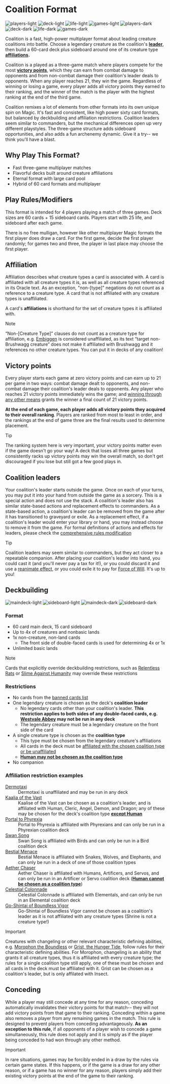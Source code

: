 # Coalition Format

![players-light](images/players_light.png#gh-light-mode-only "3-5 Players") ![deck-light](images/deck_light.png#gh-light-mode-only "60 Card Deck") ![life-light](images/life_light.png#gh-light-mode-only "25 Life") ![games-light](images/games_light.png#gh-light-mode-only "90 Minutes")
![players-dark](images/players_dark.png#gh-dark-mode-only "3-5 Players") ![deck-dark](images/deck_dark.png#gh-dark-mode-only "60 Card Deck") ![life-dark](images/life_dark.png#gh-dark-mode-only "25 Life") ![games-dark](images/games_dark.png#gh-dark-mode-only "90 Minutes")


Coalition is a fast, high-power multiplayer format about leading creature coalitions into battle. Choose a legendary creature as the coalition's **<a href="https://github.com/adahn6/coalition/blob/main/README.MD#coalition-leaders">leader</a>**, then build a 60-card deck plus sideboard around one of its creature type **<a href="https://github.com/adahn6/coalition/blob/main/README.MD#affiliation">affiliations</a>.**

Coalition is a played as a three-game match where players compete for the most **<a href="https://github.com/adahn6/coalition/blob/main/README.MD#victory-points">victory points</a>**, which they can earn from combat damage to opponents and from non-combat damage their coalition's leader deals to opponents. When any player reaches 21, they win the game. Regardless of winning or losing a game, every player adds all victory points they earned to their ranking, and the winner of the match is the player with the highest ranking at the end of the third game. 

Coalition remixes a lot of elements from other formats into its own unique spin on Magic. It's fast and consistent, like high power sixty card formats, but balanced by deckbuilding and affiliation restrictions. Coalition leaders seem similar to commanders, but the mechanical differences open up very different playstyles. The three-game structure adds sideboard opportunities, and also adds a fun archenemy dynamic. Give it a try-- we think you'll have a blast. 

## Why Play This Format?
* Fast three-game multiplayer matches 
* Flavorful decks built around creature affiliations
* Eternal format with large card pool
* Hybrid of 60 card formats and multiplayer

## Play Rules/Modifiers
This format is intended for 4 players playing a match of three games. Deck sizes are 60 cards + 15 sideboard cards. Players start with 25 life, and sideboard after each game.

There is no free mulligan, however like other multiplayer Magic formats the first player does draw a card. For the first game, decide the first player randomly; for games two and three, the player in last place may choose the first player.

## Affiliation
Affiliation describes what creature types a card is associated with. A card is affiliated with all creature types it is, as well as all creature types referenced in its Oracle text. As an exception, "non-[type]" negations do not count as a reference to a creature type. A card that is not affiliated with any creature types is unaffiliated.

A card's **affiliations** is shorthand for the set of creature types it is affiliated with.

> [!NOTE] 
> “Non-[Creature Type]” clauses do not count as a creature type for affiliation, e.g. [Embiggen](https://scryfall.com/card/unf/137/embiggen) is considered unaffiliated, as its text “target non-Brushwagg creature” does not make it affiliated with Brushwagg and it references no other creature types. You can put it in decks of any coalition!

## Victory points
Every player starts each game at zero victory points and can earn up to 21 per game in two ways: combat damage dealt to opponents, and non-combat damage their coalition's leader deals to opponents. Any player who reaches 21 victory points immediately wins the game; and [winning through any other means](https://scryfall.com/card/tsb/91/coalition-victory) grants the winner a final count of 21 victory points.

**At the end of each game, each player adds all victory points they acquired to their overall ranking**. Players are ranked from most to least in order, and the rankings at the end of game three are the final results used to determine placement. 

> [!TIP] 
> The ranking system here is very important, your victory points matter even if the game doesn't go your way! A deck that loses all three games but consistently racks up victory points may win the overall match, so don't get discouraged if you lose but still got a few good plays in.

## Coalition leaders
Your coalition's leader starts outside the game. Once on each of your turns, you may put it into your hand from outside the game as a sorcery. This is a special action and does not use the stack. A coalition's leader also has similar state-based actions and replacement effects to commanders. As a state-based action, a coalition's leader can be removed from the game after it has transitioned to graveyard or exile. As a replacement effect, if a coalition's leader would enter your library or hand, you may instead choose to remove it from the game. For formal definitions of actions and effects for leaders, please check the [comprehensive rules modification](RULES.MD)
> [!TIP] 
> Coalition leaders may seem similar to commanders, but they act closer to a repeatable companion. After placing your coalition's leader into hand, you could cast it (and you'll never pay a tax for it!), or you could discard it and use a [reanimate effect](https://scryfall.com/search?q=otag%3Areanimate+-is%3Areserved+game%3Apaper&unique=cards&as=grid&order=name), or you could exile it to pay for [Force of Will](https://scryfall.com/card/dmr/50/force-of-will). It's up to you! 

## Deckbuilding

![maindeck-light](images/maindeck_light.png#gh-light-mode-only "60 card main deck") ![sideboard-light](images/sideboard_light.png#gh-light-mode-only "15 card sideboard")
![maindeck-dark](images/maindeck_dark.png#gh-dark-mode-only "60 card main deck") ![sideboard-dark](images/sideboard_dark.png#gh-dark-mode-only "15 card sideboard")

### Format
* 60 card main deck, 15 card sideboard
* Up to 4x of creatures and nonbasic lands
* 1x non-creature, non-land cards
	* The front side of double-faced cards is used for determining 4x or 1x
* Unlimited basic lands
> [!NOTE] 
> Cards that explicitly override deckbuilding restrictions, such as [Relentless Rats](https://scryfall.com/card/a25/105/relentless-rats) or [Slime Against Humanity](https://scryfall.com/card/mkm/177/slime-against-humanity) may override these restrictions

### Restrictions
* No cards from the [banned cards list](BANLIST.MD)
* One legendary creature is chosen as the deck's **coalition leader**
    * No legendary cards other than your coalition's leader. **This restriction applies to both sides of any double-faced cards, e.g. [Westvale Abbey](https://scryfall.com/card/soi/281/westvale-abbey-ormendahl-profane-prince) may not be run in any deck**
    * The legendary creature must be a legendary creature on the front side of the card
* A single creature type is chosen as the **coalition type**
    * This type must be chosen from the legendary creature's affiliations
    * All cards in the deck must be [affiliated with the chosen coalition type or be unaffiliated](#Affiliation)
    * [**Human may not be chosen as the coalition type**](FAQ.md#why-cant-i-choose-human-as-an-affiliation-for-my-deck)
* No companion

### Affiliation restriction examples
<dl>
<dt><a href="https://scryfall.com/card/mh2/224/dermotaxi">Dermotaxi</a></dt>
	<dd>Dermotaxi is unaffiliated and may be run in any deck</dd>
<dt><a href="https://scryfall.com/card/2x2/235/kaalia-of-the-vast">Kaalia of the Vast</a></dt>
	<dd>Kaalise of the Vast can be chosen as a coalition's leader, and is affiliated with Human, Cleric, Angel, Demon, and Dragon; any of these may be chosen for the deck's coalition type <b><a href="https://github.com/adahn6/coalition/blob/main/FAQ.md#why-cant-i-choose-human-affiliation-for-my-deck">except Human</a></b></dd>
<dt><a href="https://scryfall.com/card/bro/240/portal-to-phyrexia">Portal to Phyrexia</a><dt>
	<dd>Portal to Phyrexia is affiliated with Phyrexians and can only be run in a Phyrexian coalition deck</dd>
<dt><a href="https://scryfall.com/card/c16/98/swan-song">Swan Song</a></dt>
	<dd>Swan Song is affiliated with Birds and can only be run in a Bird coalition deck</dd>
<dt><a href="https://scryfall.com/card/mic/134/bestial-menace">Bestial Menace</a></dt>
	<dd>Bestial Menace is affiliated with Snakes, Wolves, and Elephants, and can only be run in a deck of one of those coalition types</dd>
<dt><a href="https://scryfall.com/card/aer/76/aether-chaser">Aether Chaser</a></dt>
	<dd>Aether Chaser is affiliated with Humans, Artificers, and Servos, and can only be run in an Artificer or Servo coalition deck (<b><a href="https://github.com/adahn6/coalition/blob/main/FAQ.md#why-cant-i-choose-human-affiliation-for-my-deck">Human cannot be chosen as a coalition type</a></b>)</dd>
<dt><a href="https://scryfall.com/card/uma/238/celestial-colonnade">Celestial Colonnade</a></dt>
	<dd>Celestial Colonnade is affiliated with Elementals, and can only be run in an Elemental coalition deck</dd>
<dt><a href="https://scryfall.com/card/neo/187/go-shintai-of-boundless-vigor">Go-Shintai of Boundless Vigor</a></dt> 
	<dd>Go-Shintai of Boundless Vigor cannot be chosen as a coalition's leader as it is not affiliated with any creature types (Shrine is not a creature type!)</dd>
</dl>


> [!IMPORTANT] 
> Creatures with changeling or other relevant characteristic defining abilities, e.g. [Morophon the Boundless](https://scryfall.com/card/cmm/3/morophon-the-boundless) or [Grist, the Hunger Tide](https://scryfall.com/card/mh2/202/grist-the-hunger-tide), follow rules for their characteristic defining abilities. For Morophon, changeling is an ability that grants it all creature types, thus it is affiliated with every creature type; the rules for a single coalition type still apply, one of these must be chosen and all cards in the deck must be affiliated with it. Grist can be chosen as a coalition's leader, but is only affilated with Insect.

## Conceding
While a player may still concede at any time for any reason, conceding automatically invalidates their victory points for that match-- they will not add victory points from that game to their ranking. Conceding within a game also removes a player from any remaining games in the match. This rule is designed to prevent players from conceding advantageously. **As an exception to this rule**, if all opponents of a player wish to concede a game simultaneously, this rule does not apply and it is simply as if the player being conceded to had won through any other method. 

> [!IMPORTANT]
> In rare situations, games may be forcibly ended in a draw by the rules via certain game states. If this happens, or if the game is a draw for any other reason, or if a game has no winner for any reason, players simply add their existing victory points at the end of the game to their ranking. 
